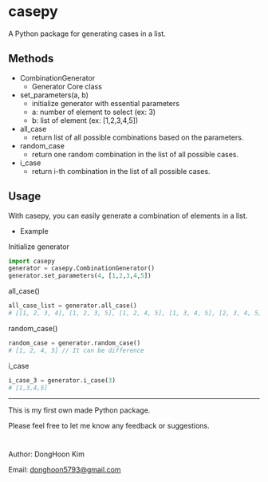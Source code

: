 # casepy

A Python package for generating cases in a list.

## Methods

- CombinationGenerator
    - Generator Core class
- set_parameters(a, b)
    - initialize generator with essential parameters
    - a: number of element to select (ex: 3)
    - b: list of element (ex: [1,2,3,4,5])
- all_case
    - return list of all possible combinations based on the parameters.
- random_case
    - return one random combination in the list of all possible cases.
- i_case
    - return i-th combination in the list of all possible cases.

## Usage

With casepy, you can easily generate a combination of elements in a list.

- Example

Initialize generator

``` Python
import casepy
generator = casepy.CombinationGenerator()
generator.set_parameters(4, [1,2,3,4,5])
```

all_case()

``` Python
all_case_list = generator.all_case()
# [[1, 2, 3, 4], [1, 2, 3, 5], [1, 2, 4, 5], [1, 3, 4, 5], [2, 3, 4, 5]]
```
random_case()
``` Python
random_case = generator.random_case()
# [1, 2, 4, 5] // It can be difference
```
i_case
``` Python
i_case_3 = generator.i_case(3)
# [1,3,4,5]
```

------------

This is my first own made Python package.

Please feel free to let me know any feedback or suggestions.

#

Author: DongHoon Kim

Email: donghoon5793@gmail.com